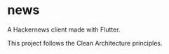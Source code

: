 # news

A Hackernews client made with Flutter.

This project follows the Clean Architecture principles.

